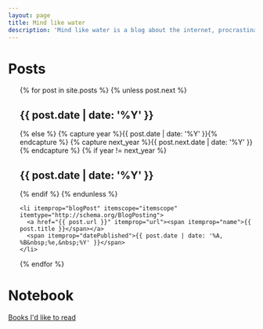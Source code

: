 ```yaml
---
layout: page
title: Mind like water
description: 'Mind like water is a blog about the internet, procrastination and maybe cooking once in a while.'
---
```


<h1>Posts</h1>
<ul itemscope="itemscope" itemtype="http://schema.org/Blog">
  {% for post in site.posts %}
    {% unless post.next %}
      <h2>{{ post.date | date: '%Y' }}</h2>
    {% else %}
      {% capture year %}{{ post.date | date: '%Y' }}{% endcapture %}
      {% capture next_year %}{{ post.next.date | date: '%Y' }}{% endcapture %}
      {% if year != next_year %}
        <h2>{{ post.date | date: '%Y' }}</h2>
      {% endif %}
    {% endunless %}
    
    <li itemprop="blogPost" itemscope="itemscope" itemtype="http://schema.org/BlogPosting">  
      <a href="{{ post.url }}" itemprop="url"><span itemprop="name">{{ post.title }}</span></a>
      <span itemprop="datePublished">{{ post.date | date: '%A, %B&nbsp;%e,&nbsp;%Y' }}</span>
    </li>
  {% endfor %}
</ul>

<h1>Notebook</h1>

<a href="books.html">Books I'd like to read</a>
